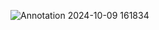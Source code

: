 ![Annotation 2024-10-09 161834](https://github.com/user-attachments/assets/d22e42bd-37df-4b3f-b31d-224d371d14f4)
